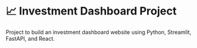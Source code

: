# 📈 Investment Dashboard Project

Project to build an investment dashboard website using Python, Streamlit, FastAPI, and React.
